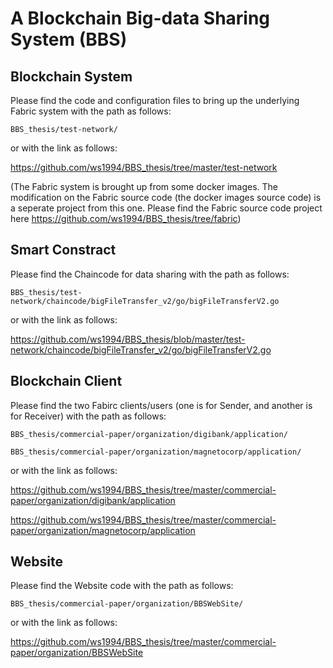 # A Blockchain Big-data Sharing System (BBS)

## Blockchain System

Please find the code and configuration files to bring up the underlying Fabric system with the path as follows:

```
BBS_thesis/test-network/
```

or with the link as follows:

https://github.com/ws1994/BBS_thesis/tree/master/test-network

(The Fabric system is brought up from some docker images. The modification on the Fabric source code (the docker images source code) is a seperate project from this one. Please find the Fabric source code project here https://github.com/ws1994/BBS_thesis/tree/fabric)

## Smart Constract

Please find the Chaincode for data sharing with the path as follows:

```
BBS_thesis/test-network/chaincode/bigFileTransfer_v2/go/bigFileTransferV2.go 
```

or with the link as follows:

https://github.com/ws1994/BBS_thesis/blob/master/test-network/chaincode/bigFileTransfer_v2/go/bigFileTransferV2.go

## Blockchain Client

Please find the two Fabirc clients/users (one is for Sender, and another is for Receiver) with the path as follows:

```
BBS_thesis/commercial-paper/organization/digibank/application/
```
```
BBS_thesis/commercial-paper/organization/magnetocorp/application/
```

or with the link as follows:

https://github.com/ws1994/BBS_thesis/tree/master/commercial-paper/organization/digibank/application

https://github.com/ws1994/BBS_thesis/tree/master/commercial-paper/organization/magnetocorp/application
## Website

Please find the Website code with the path as follows:

```
BBS_thesis/commercial-paper/organization/BBSWebSite/
```

or with the link as follows:

https://github.com/ws1994/BBS_thesis/tree/master/commercial-paper/organization/BBSWebSite







